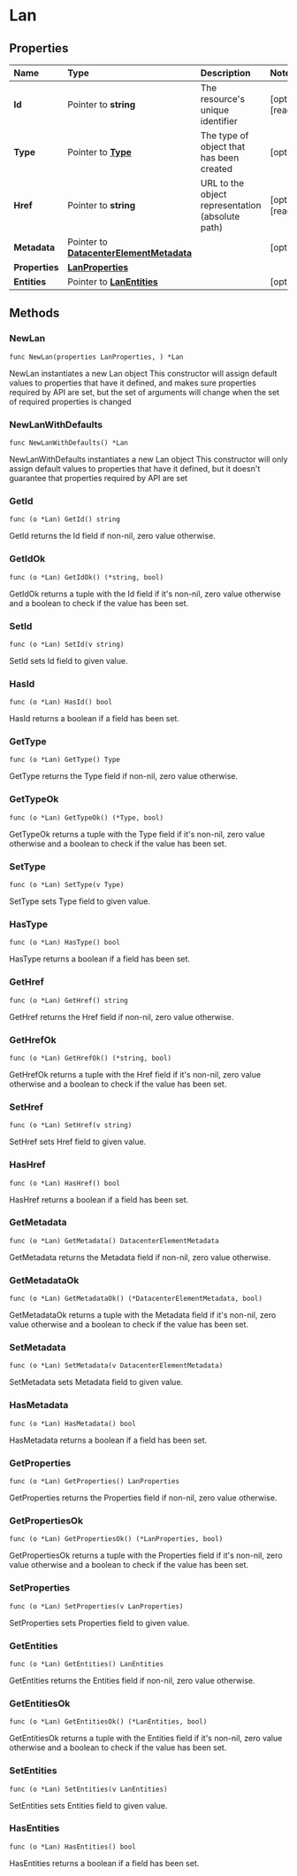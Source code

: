 # Lan

## Properties

| Name | Type | Description | Notes |
| :--- | :--- | :--- | :--- |
| **Id** | Pointer to **string** | The resource's unique identifier | \[optional\] \[readonly\] |
| **Type** | Pointer to [**Type**](type.md) | The type of object that has been created | \[optional\] |
| **Href** | Pointer to **string** | URL to the object representation \(absolute path\) | \[optional\] \[readonly\] |
| **Metadata** | Pointer to [**DatacenterElementMetadata**](datacenterelementmetadata.md) |  | \[optional\] |
| **Properties** | [**LanProperties**](lanproperties.md) |  |  |
| **Entities** | Pointer to [**LanEntities**](lanentities.md) |  | \[optional\] |

## Methods

### NewLan

`func NewLan(properties LanProperties, ) *Lan`

NewLan instantiates a new Lan object This constructor will assign default values to properties that have it defined, and makes sure properties required by API are set, but the set of arguments will change when the set of required properties is changed

### NewLanWithDefaults

`func NewLanWithDefaults() *Lan`

NewLanWithDefaults instantiates a new Lan object This constructor will only assign default values to properties that have it defined, but it doesn't guarantee that properties required by API are set

### GetId

`func (o *Lan) GetId() string`

GetId returns the Id field if non-nil, zero value otherwise.

### GetIdOk

`func (o *Lan) GetIdOk() (*string, bool)`

GetIdOk returns a tuple with the Id field if it's non-nil, zero value otherwise and a boolean to check if the value has been set.

### SetId

`func (o *Lan) SetId(v string)`

SetId sets Id field to given value.

### HasId

`func (o *Lan) HasId() bool`

HasId returns a boolean if a field has been set.

### GetType

`func (o *Lan) GetType() Type`

GetType returns the Type field if non-nil, zero value otherwise.

### GetTypeOk

`func (o *Lan) GetTypeOk() (*Type, bool)`

GetTypeOk returns a tuple with the Type field if it's non-nil, zero value otherwise and a boolean to check if the value has been set.

### SetType

`func (o *Lan) SetType(v Type)`

SetType sets Type field to given value.

### HasType

`func (o *Lan) HasType() bool`

HasType returns a boolean if a field has been set.

### GetHref

`func (o *Lan) GetHref() string`

GetHref returns the Href field if non-nil, zero value otherwise.

### GetHrefOk

`func (o *Lan) GetHrefOk() (*string, bool)`

GetHrefOk returns a tuple with the Href field if it's non-nil, zero value otherwise and a boolean to check if the value has been set.

### SetHref

`func (o *Lan) SetHref(v string)`

SetHref sets Href field to given value.

### HasHref

`func (o *Lan) HasHref() bool`

HasHref returns a boolean if a field has been set.

### GetMetadata

`func (o *Lan) GetMetadata() DatacenterElementMetadata`

GetMetadata returns the Metadata field if non-nil, zero value otherwise.

### GetMetadataOk

`func (o *Lan) GetMetadataOk() (*DatacenterElementMetadata, bool)`

GetMetadataOk returns a tuple with the Metadata field if it's non-nil, zero value otherwise and a boolean to check if the value has been set.

### SetMetadata

`func (o *Lan) SetMetadata(v DatacenterElementMetadata)`

SetMetadata sets Metadata field to given value.

### HasMetadata

`func (o *Lan) HasMetadata() bool`

HasMetadata returns a boolean if a field has been set.

### GetProperties

`func (o *Lan) GetProperties() LanProperties`

GetProperties returns the Properties field if non-nil, zero value otherwise.

### GetPropertiesOk

`func (o *Lan) GetPropertiesOk() (*LanProperties, bool)`

GetPropertiesOk returns a tuple with the Properties field if it's non-nil, zero value otherwise and a boolean to check if the value has been set.

### SetProperties

`func (o *Lan) SetProperties(v LanProperties)`

SetProperties sets Properties field to given value.

### GetEntities

`func (o *Lan) GetEntities() LanEntities`

GetEntities returns the Entities field if non-nil, zero value otherwise.

### GetEntitiesOk

`func (o *Lan) GetEntitiesOk() (*LanEntities, bool)`

GetEntitiesOk returns a tuple with the Entities field if it's non-nil, zero value otherwise and a boolean to check if the value has been set.

### SetEntities

`func (o *Lan) SetEntities(v LanEntities)`

SetEntities sets Entities field to given value.

### HasEntities

`func (o *Lan) HasEntities() bool`

HasEntities returns a boolean if a field has been set.

